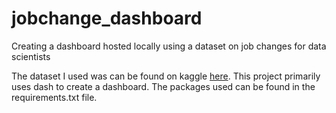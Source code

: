# jobchange_dashboard
Creating a dashboard hosted locally using a dataset on job changes for data scientists

The dataset I used was can be found on kaggle [here](https://www.kaggle.com/arashnic/hr-analytics-job-change-of-data-scientists). This project primarily uses dash to create a dashboard. The packages used can be found in the requirements.txt file.
